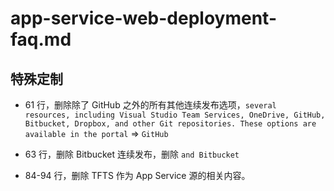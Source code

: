 # app-service-web-deployment-faq.md

## 特殊定制

* 61 行，删除除了 GitHub 之外的所有其他连续发布选项，`several resources, including Visual Studio Team Services, OneDrive, GitHub, Bitbucket, Dropbox, and other Git repositories. These options are available in the portal` => `GitHub`

* 63 行，删除 Bitbucket 连续发布，删除 `and Bitbucket`

* 84-94 行，删除 TFTS 作为 App Service 源的相关内容。